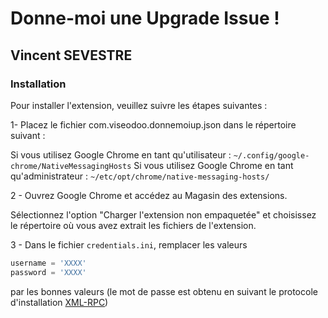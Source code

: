 # Donne-moi une Upgrade Issue !

## Vincent SEVESTRE

### Installation

Pour installer l'extension, veuillez suivre les étapes suivantes :

1- Placez le fichier com.viseodoo.donnemoiup.json dans le répertoire suivant :

Si vous utilisez Google Chrome en tant qu'utilisateur : `~/.config/google-chrome/NativeMessagingHosts` Si vous utilisez
Google Chrome en tant qu'administrateur : `~/etc/opt/chrome/native-messaging-hosts/`

2 - Ouvrez Google Chrome et accédez au Magasin des extensions.

Sélectionnez l'option "Charger l'extension non empaquetée" et choisissez le répertoire où vous avez extrait les fichiers
de l'extension.

3 - Dans le fichier `credentials.ini`, remplacer les valeurs

```python
username = 'XXXX'
password = 'XXXX'
```

par les bonnes valeurs (le mot de passe est obtenu en suivant le protocole d'installation
[XML-RPC](https://www.odoo.com/documentation/17.0/developer/reference/external_api.html))
